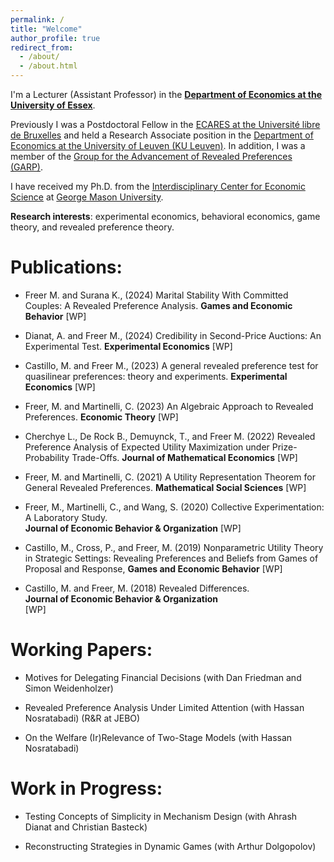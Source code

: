 ```yaml
---
permalink: /
title: "Welcome"
author_profile: true
redirect_from: 
  - /about/
  - /about.html
---
```


I'm a Lecturer (Assistant Professor) in the [**Department of Economics at the University of Essex**](https://www.essex.ac.uk/departments/economics).

Previously I was a Postdoctoral Fellow in the [ECARES at the Université libre de Bruxelles](https://ecares.ulb.ac.be) and held a Research Associate position in the [Department of Economics at the University of Leuven (KU Leuven)](https://feb.kuleuven.be/eng). In addition, I was a member of the [Group for the Advancement of Revealed Preferences (GARP)](https://revealedpreferences.org/). 

I have received my Ph.D. from the [Interdisciplinary Center for Economic Science](https://ices.gmu.edu/) at [George Mason University](https://www.gmu.edu/).

**Research interests**: experimental economics, behavioral economics, game theory, and revealed preference theory.



# Publications:

+ Freer M. and Surana K., (2024) Marital Stability With Committed Couples: A Revealed Preference Analysis. **Games and Economic Behavior** [WP]

+ Dianat, A. and Freer M., (2024) Credibility in Second-Price Auctions: An Experimental Test. **Experimental Economics** [WP]

+ Castillo, M. and Freer M., (2023) A general revealed preference test for quasilinear preferences: theory and experiments.
**Experimental Economics** [WP]

+ Freer, M. and Martinelli, C. (2023) An Algebraic Approach to Revealed Preferences. **Economic Theory** [WP]

+ Cherchye L., De Rock B., Demuynck, T., and Freer M. (2022) Revealed Preference Analysis of Expected Utility Maximization under Prize-Probability Trade-Offs. **Journal of Mathematical Economics** [WP]

+ Freer, M. and Martinelli, C. (2021) A Utility Representation Theorem for General Revealed Preferences. **Mathematical Social Sciences** [WP]

+ Freer, M., Martinelli, C., and Wang, S. (2020) Collective Experimentation: A Laboratory Study.  
**Journal of Economic Behavior & Organization**  [WP]

+ Castillo, M., Cross, P., and Freer, M. (2019) Nonparametric Utility Theory in Strategic Settings: Revealing Preferences and Beliefs from Games of Proposal and Response, 
**Games and Economic Behavior** 
[WP]

+ Castillo, M. and Freer, M. (2018) Revealed Differences.  
**Journal of Economic Behavior &  Organization**  
[WP]

# Working Papers:

+ Motives for Delegating Financial Decisions (with Dan Friedman and Simon Weidenholzer)

+ Revealed Preference Analysis Under Limited Attention (with Hassan Nosratabadi)
(R&R at JEBO)

+ On the Welfare (Ir)Relevance of Two-Stage Models (with Hassan Nosratabadi)

# Work in Progress: 

+ Testing Concepts of Simplicity in Mechanism Design (with Ahrash Dianat and Christian Basteck)

+ Reconstructing Strategies in Dynamic Games (with Arthur Dolgopolov)